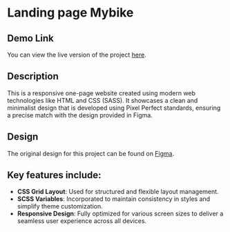 # Landing page Mybike

## Demo Link
You can view the live version of the project [here](https://vikshiyan.github.io/landing_page_mybike/).

## Description
This is a responsive one-page website created using modern web technologies like HTML and CSS (SASS). It showcases a clean and minimalist design that is developed using Pixel Perfect standards, ensuring a precise match with the design provided in Figma.

## Design
The original design for this project can be found on [Figma](https://www.figma.com/design/NZQAIydtHo5QkINyGLHNcq/BIKE-New-Version?node-id=0-1&node-type=canvas&t=duaJrx5YcR5LM9E0-0).


## Key features include:

- **CSS Grid Layout**: Used for structured and flexible layout management.
- **SCSS Variables**: Incorporated to maintain consistency in styles and simplify theme customization.
- **Responsive Design**: Fully optimized for various screen sizes to deliver a seamless user experience across all devices.


